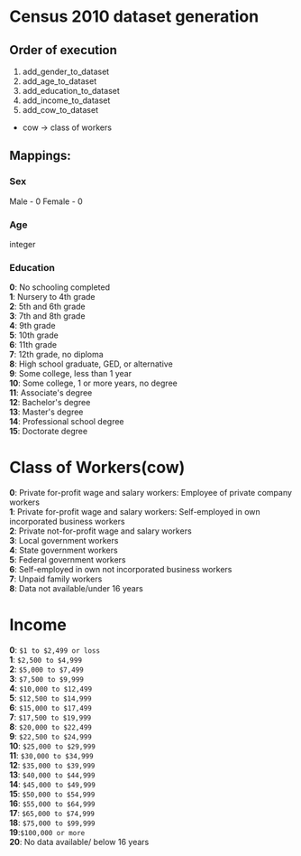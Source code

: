 # Census 2010 dataset generation


## Order of execution

1. add_gender_to_dataset
2. add_age_to_dataset
3. add_education_to_dataset
4. add_income_to_dataset
5. add_cow_to_dataset


* cow -> class of workers



## Mappings:


### Sex

Male - 0
Female - 0


### Age

integer


### Education

<b>0</b>:     No schooling completed</br>
<b>1</b>:     Nursery to 4th grade</br>
<b>2</b>:     5th and 6th grade</br>
<b>3</b>:     7th and 8th grade</br>
<b>4</b>:     9th grade</br>
<b>5</b>:     10th grade</br>
<b>6</b>:     11th grade</br>
<b>7</b>:     12th grade, no diploma</br>
<b>8</b>:     High school graduate, GED, or alternative</br>
<b>9</b>:     Some college, less than 1 year</br>
<b>10</b>:    Some college, 1 or more years, no degree</br>
<b>11</b>:    Associate's degree</br>
<b>12</b>:    Bachelor's degree</br>
<b>13</b>:    Master's degree</br>
<b>14</b>:    Professional school degree</br>
<b>15</b>:    Doctorate degree</br>



# Class of Workers(cow)

<b>0</b>: Private for-profit wage and salary workers: Employee of private company workers</br>
<b>1</b>: Private for-profit wage and salary workers: Self-employed in own incorporated business workers</br>
<b>2</b>: Private not-for-profit wage and salary workers</br>
<b>3</b>: Local government workers</br>
<b>4</b>: State government workers</br>
<b>5</b>: Federal government workers</br>
<b>6</b>: Self-employed in own not incorporated business workers</br>
<b>7</b>: Unpaid family workers</br> 
<b>8</b>: Data not available/under 16 years


# Income

<b>0</b>:  `$1 to $2,499 or loss`<br/>
<b>1</b>:  `$2,500 to $4,999`<br/>
<b>2</b>:  `$5,000 to $7,499` <br/>
<b>3</b>:  `$7,500 to $9,999`   <br/>
<b>4</b>:  `$10,000 to $12,499`   <br/>
<b>5</b>:  `$12,500 to $14,999`   <br/>
<b>6</b>:  `$15,000 to $17,499`   <br/>
<b>7</b>:  `$17,500 to $19,999`   <br/>
<b>8</b>:  `$20,000 to $22,499`   <br/>
<b>9</b>:  `$22,500 to $24,999`  <br/>
<b>10</b>: `$25,000 to $29,999`  <br/>
<b>11</b>: `$30,000 to $34,999`   <br/>
<b>12</b>: `$35,000 to $39,999`   <br/>
<b>13</b>: `$40,000 to $44,999`   <br/>
<b>14</b>: `$45,000 to $49,999`   <br/>
<b>15</b>: `$50,000 to $54,999`<br/>
<b>16</b>: `$55,000 to $64,999`<br/>
<b>17</b>: `$65,000 to $74,999`<br/>
<b>18</b>: `$75,000 to $99,999`<br/>
<b>19</b>:`$100,000 or more `<br/>
<b>20</b>: No data available/ below 16 years<br/>
 
